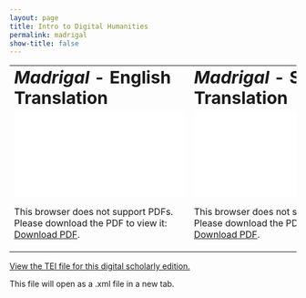 ```yaml
---
layout: page
title: Intro to Digital Humanities
permalink: madrigal
show-title: false
---
```

<table border="0">
 <tr>
    <td><b style="font-size:30px"><i>Madrigal</i> - English Translation</b></td>
    <td><b style="font-size:30px"><i>Madrigal</i> - Spanish Translation</b></td>
 </tr>
 <tr>
    <td><object data="assets/pdfs/madrigal-english.pdf" type="application/pdf" width="500px" height="600px">
    <embed src="assets/pdfs/madrigal-english.pdf">
        <p>This browser does not support PDFs. Please download the PDF to view it: <a href="assets/pdfs/madrigal-english.pdf">Download PDF</a>.</p>
    </embed>
</object>
</td>
    <td><object data="assets/pdfs/madrigal-spanish.pdf" type="application/pdf" width="500px" height="600px">
    <embed src="assets/pdfs/madrigal-spanish.pdf">
        <p>This browser does not support PDFs. Please download the PDF to view it: <a href="assets/pdfs/madrigal-spanish.pdf">Download PDF</a>.</p>
    </embed>
</object></td>
 </tr>
</table>
<a href="assets/xml/poetry template mardigal.xml" target="_blank">View the TEI file for this digital scholarly edition.</a>
<p>This file will open as a .xml file in a new tab.</p>
